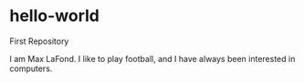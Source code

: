 # hello-world
First Repository  

I am Max LaFond. I like to play football, and I have always been interested in computers.
